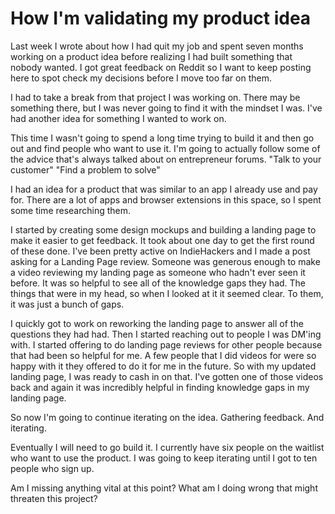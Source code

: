 # How I'm validating my product idea

Last week I wrote about how I had quit my job and spent seven months working on a product idea before realizing I had built something that nobody wanted. I got great feedback on Reddit so I want to keep posting here to spot check my decisions before I move too far on them.

I had to take a break from that project I was working on. There may be something there, but I was never going to find it with the mindset I was. I've had another idea for something I wanted to work on.

This time I wasn't going to spend a long time trying to build it and then go out and find people who want to use it. I'm going to actually follow some of the advice that's always talked about on entrepreneur forums. "Talk to your customer" "Find a problem to solve"

I had an idea for a product that was similar to an app I already use and pay for. There are a lot of apps and browser extensions in this space, so I spent some time researching them.

I started by creating some design mockups and building a landing page to make it easier to get feedback. It took about one day to get the first round of these done. I've been pretty active on IndieHackers and I made a post asking for a Landing Page review. Someone was generous enough to make a video reviewing my landing page as someone who hadn't ever seen it before. It was so helpful to see all of the knowledge gaps they had. The things that were in my head, so when I looked at it it seemed clear. To them, it was just a bunch of gaps.

I quickly got to work on reworking the landing page to answer all of the questions they had had. Then I started reaching out to people I was DM'ing with. I started offering to do landing page reviews for other people because that had been so helpful for me. A few people that I did videos for were so happy with it they offered to do it for me in the future. So with my updated landing page, I was ready to cash in on that. I've gotten one of those videos back and again it was incredibly helpful in finding knowledge gaps in my landing page.

So now I'm going to continue iterating on the idea. Gathering feedback. And iterating.

Eventually I will need to go build it. I currently have six people on the waitlist who want to use the product. I was going to keep iterating until I got to ten people who sign up.

Am I missing anything vital at this point? What am I doing wrong that might threaten this project?